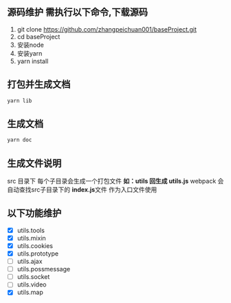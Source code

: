 ## 源码维护 需执行以下命令,下载源码 
1. git clone https://github.com/zhangpeichuan001/baseProject.git
2. cd baseProject
3. 安装node
4. 安装yarn
5. yarn install


## 打包并生成文档
`````javascript
yarn lib
`````

## 生成文档
`````javascript
yarn doc
`````

## 生成文件说明
src 目录下 每个子目录会生成一个打包文件 **如：utils 回生成 utils.js**
webpack 会自动查找src子目录下的 **index.js**文件 作为入口文件使用


## 以下功能维护
- [x] utils.tools
- [x] utils.mixin
- [x] utils.cookies
- [x] utils.prototype
- [ ] utils.ajax
- [ ] utils.possmessage
- [ ] utils.socket
- [ ] utils.video
- [x] utils.map
